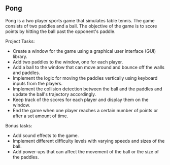 ## Pong
Pong is a two player sports game that simulates table tennis. The game consists of two paddles and a ball. The objective of the game is to score points by hitting the ball past the opponent's paddle.

Project Tasks:
* Create a window for the game using a graphical user interface (GUI) library.
* Add two paddles to the window, one for each player.
* Add a ball to the window that can move around and bounce off the walls and paddles.
* Implement the logic for moving the paddles vertically using keyboard inputs from the players.
* Implement the collision detection between the ball and the paddles and update the ball's trajectory accordingly.
* Keep track of the scores for each player and display them on the window.
* End the game when one player reaches a certain number of points or after a set amount of time.

Bonus tasks:
* Add sound effects to the game.
* Implement different difficulty levels with varying speeds and sizes of the ball.
* Add power-ups that can affect the movement of the ball or the size of the paddles.
